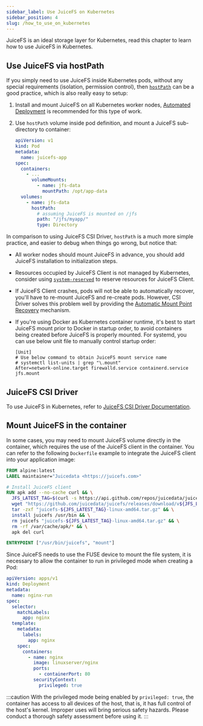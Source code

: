 ```yaml
---
sidebar_label: Use JuiceFS on Kubernetes
sidebar_position: 4
slug: /how_to_use_on_kubernetes
---
```


JuiceFS is an ideal storage layer for Kubernetes, read this chapter to learn how to use JuiceFS in Kubernetes.

## Use JuiceFS via hostPath

If you simply need to use JuiceFS inside Kubernetes pods, without any special requirements (isolation, permission control), then [`hostPath`](https://kubernetes.io/docs/concepts/storage/volumes/#hostpath) can be a good practice, which is also really easy to setup:

1. Install and mount JuiceFS on all Kubernetes worker nodes, [Automated Deployment](./automation.md) is recommended for this type of work.
1. Use `hostPath` volume inside pod definition, and mount a JuiceFS sub-directory to container:

   ```yaml {8-15}
   apiVersion: v1
   kind: Pod
   metadata:
     name: juicefs-app
   spec:
     containers:
       - ...
         volumeMounts:
           - name: jfs-data
             mountPath: /opt/app-data
     volumes:
       - name: jfs-data
         hostPath:
           # assuming JuiceFS is mounted on /jfs
           path: "/jfs/myapp/"
           type: Directory
   ```

In comparison to using JuiceFS CSI Driver, `hostPath` is a much more simple practice, and easier to debug when things go wrong, but notice that:

* All worker nodes should mount JuiceFS in advance, you should add JuiceFS installation to initialization steps.
* Resources occupied by JuiceFS Client is not managed by Kubernetes, consider using [`system-reserved`](https://kubernetes.io/docs/tasks/administer-cluster/reserve-compute-resources/#system-reserved) to reserve resources for JuiceFS Client.
* If JuiceFS Client crashes, pods will not be able to automatically recover, you'll have to re-mount JuiceFS and re-create pods. However, CSI Driver solves this problem well by providing the [Automatic Mount Point Recovery](https://juicefs.com/docs/csi/recover-failed-mountpoint) mechanism.
* If you're using Docker as Kubernetes container runtime, it's best to start JuiceFS mount prior to Docker in startup order, to avoid containers being created before JuiceFS is properly mounted. For systemd, you can use below unit file to manually control startup order:

  ```systemd title="/etc/systemd/system/docker.service.d/override.conf"
  [Unit]
  # Use below command to obtain JuiceFS mount service name
  # systemctl list-units | grep "\.mount"
  After=network-online.target firewalld.service containerd.service jfs.mount
  ```

## JuiceFS CSI Driver

To use JuiceFS in Kubernetes, refer to [JuiceFS CSI Driver Documentation](https://juicefs.com/docs/csi/introduction).

## Mount JuiceFS in the container

In some cases, you may need to mount JuiceFS volume directly in the container, which requires the use of the JuiceFS client in the container. You can refer to the following `Dockerfile` example to integrate the JuiceFS client into your application image:

```dockerfile title="Dockerfile"
FROM alpine:latest
LABEL maintainer="Juicedata <https://juicefs.com>"

# Install JuiceFS client
RUN apk add --no-cache curl && \
  JFS_LATEST_TAG=$(curl -s https://api.github.com/repos/juicedata/juicefs/releases/latest | grep 'tag_name' | cut -d '"' -f 4 | tr -d 'v') && \
  wget "https://github.com/juicedata/juicefs/releases/download/v${JFS_LATEST_TAG}/juicefs-${JFS_LATEST_TAG}-linux-amd64.tar.gz" && \
  tar -zxf "juicefs-${JFS_LATEST_TAG}-linux-amd64.tar.gz" && \
  install juicefs /usr/bin && \
  rm juicefs "juicefs-${JFS_LATEST_TAG}-linux-amd64.tar.gz" && \
  rm -rf /var/cache/apk/* && \
  apk del curl

ENTRYPOINT ["/usr/bin/juicefs", "mount"]
```

Since JuiceFS needs to use the FUSE device to mount the file system, it is necessary to allow the container to run in privileged mode when creating a Pod:

```yaml {19-20}
apiVersion: apps/v1
kind: Deployment
metadata:
  name: nginx-run
spec:
  selector:
    matchLabels:
      app: nginx
  template:
    metadata:
      labels:
        app: nginx
    spec:
      containers:
        - name: nginx
          image: linuxserver/nginx
          ports:
            - containerPort: 80
          securityContext:
            privileged: true
```

:::caution
With the privileged mode being enabled by `privileged: true`, the container has access to all devices of the host, that is, it has full control of the host's kernel. Improper uses will bring serious safety hazards. Please conduct a thorough safety assessment before using it.
:::
